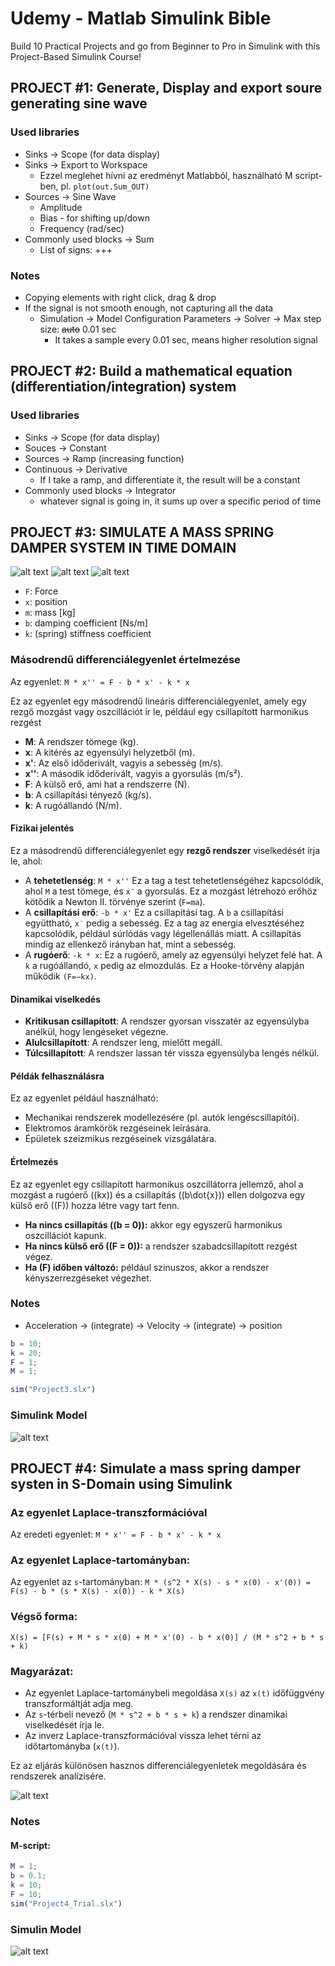 # Udemy - Matlab Simulink Bible
Build 10 Practical Projects and go from Beginner to Pro in Simulink with this Project-Based Simulink Course!


## PROJECT #1: Generate, Display and export soure generating sine wave
### Used libraries
- Sinks → Scope (for data display)
- Sinks → Export to Workspace
  - Ezzel meglehet hívni az eredményt Matlabból, használható M script-ben, pl. `plot(out.Sum_OUT)`
- Sources → Sine Wave
  - Amplitude
  - Bias - for shifting up/down
  - Frequency (rad/sec)
- Commonly used blocks → Sum
  - List of signs: +++
### Notes
- Copying elements with right click, drag & drop
- If the signal is not smooth enough, not capturing all the data
  - Simulation → Model Configuration Parameters → Solver → Max step size: ~~auto~~ 0.01 sec
    - It takes a sample every 0.01 sec, means higher resolution signal

## PROJECT #2: Build a mathematical equation (differentiation/integration) system
### Used libraries
- Sinks → Scope (for data display)
- Souces → Constant
- Sources → Ramp (increasing function)
- Continuous → Derivative
  - If I take a ramp, and differentiate it, the result will be a constant
- Commonly used blocks → Integrator
  - whatever signal is going in, it sums up over a specific period of time


## PROJECT #3: SIMULATE A MASS SPRING DAMPER SYSTEM IN TIME DOMAIN
![alt text](images/image-1.png)
![alt text](images/image-2.png)
![alt text](images/image.png)
- `F`: Force
- `x`: position
- `m`: mass [kg]
- `b`: damping coefficient [Ns/m]
- `k`: (spring) stiffness coefficient


### Másodrendű differenciálegyenlet értelmezése

Az egyenlet: `M * x'' = F - b * x' - k * x`

Ez az egyenlet egy másodrendű lineáris differenciálegyenlet, amely egy rezgő mozgást vagy oszcillációt ír le, például egy csillapított harmonikus rezgést
- **M**: A rendszer tömege (kg).
- **x**: A kitérés az egyensúlyi helyzetből (m).
- **x'**: Az első időderivált, vagyis a sebesség (m/s).
- **x''**: A második időderivált, vagyis a gyorsulás (m/s²).
- **F**: A külső erő, ami hat a rendszerre (N).
- **b**: A csillapítási tényező (kg/s).
- **k**: A rugóállandó (N/m).

#### Fizikai jelentés
Ez a másodrendű differenciálegyenlet egy **rezgő rendszer** viselkedését írja le, ahol:
- A **tehetetlenség**: `M * x''` Ez a tag a test tehetetlenségéhez kapcsolódik, ahol 
`M` a test tömege, és `x¨` a gyorsulás. Ez a mozgást létrehozó erőhöz kötődik a Newton II. törvénye szerint (`F=ma`).
- A **csillapítási erő**: `-b * x'` Ez a csillapítási tag. A `b` a csillapítási együttható, `x˙`
  pedig a sebesség. Ez a tag az energia elvesztéséhez kapcsolódik, például súrlódás vagy légellenállás miatt. A csillapítás mindig az ellenkező irányban hat, mint a sebesség.
- A **rugóerő**: `-k * x`: Ez a rugóerő, amely az egyensúlyi helyzet felé hat. A `k` a rugóállandó, 
`x` pedig az elmozdulás. Ez a Hooke-törvény alapján működik `(F=−kx)`.

#### Dinamikai viselkedés
- **Kritikusan csillapított**: A rendszer gyorsan visszatér az egyensúlyba anélkül, hogy lengéseket végezne.
- **Alulcsillapított**: A rendszer leng, mielőtt megáll.
- **Túlcsillapított**: A rendszer lassan tér vissza egyensúlyba lengés nélkül.

#### Példák felhasználásra
Ez az egyenlet például használható:
- Mechanikai rendszerek modellezésére (pl. autók lengéscsillapítói).
- Elektromos áramkörök rezgéseinek leírására.
- Épületek szeizmikus rezgéseinek vizsgálatára.

#### Értelmezés
Ez az egyenlet egy csillapított harmonikus oszcillátorra jellemző, ahol a mozgást a rugóerő (\(kx\)) és a csillapítás (\(b\dot{x}\)) ellen dolgozva egy külső erő (\(F\)) hozza létre vagy tart fenn.

- **Ha nincs csillapítás (\(b = 0\)):** akkor egy egyszerű harmonikus oszcillációt kapunk.
- **Ha nincs külső erő (\(F = 0\)):** a rendszer szabadcsillapított rezgést végez.
- **Ha \(F\) időben változó:** például szinuszos, akkor a rendszer kényszerrezgéseket végezhet.

### Notes
- Acceleration → (integrate) → Velocity → (integrate) → position
```M script
b = 10;
k = 20;
F = 1;
M = 1;

sim("Project3.slx")
```

### Simulink Model
![alt text](images/image-4.png)

## PROJECT #4: Simulate a mass spring damper systen in S-Domain using Simulink
### Az egyenlet Laplace-transzformációval

Az eredeti egyenlet: `M * x'' = F - b * x' - k * x`

### Az egyenlet Laplace-tartományban:
Az egyenlet az `s`-tartományban: `M * (s^2 * X(s) - s * x(0) - x'(0)) = F(s) - b * (s * X(s) - x(0)) - k * X(s)`


### Végső forma:
`X(s) = [F(s) + M * s * x(0) + M * x'(0) - b * x(0)] / (M * s^2 + b * s + k)`


### Magyarázat:
- Az egyenlet Laplace-tartománybeli megoldása `X(s)` az `x(t)` időfüggvény transzformáltját adja meg.
- Az `s`-térbeli nevező (`M * s^2 + b * s + k`) a rendszer dinamikai viselkedését írja le.
- Az inverz Laplace-transzformációval vissza lehet térni az időtartományba (`x(t)`).

Ez az eljárás különösen hasznos differenciálegyenletek megoldására és rendszerek analízisére.

![alt text](images/image-5.png)

### Notes
#### M-script:
```M script
M = 1;
b = 0.1;
k = 10;
F = 10;
sim("Project4_Trial.slx")
```

### Simulin Model
![alt text](image.png)

